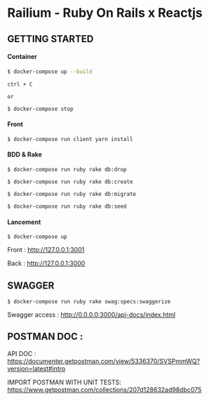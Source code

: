 # Railium - Ruby On Rails x Reactjs

## GETTING STARTED

#### Container

```bash
$ docker-compose up --build
```

```
ctrl + C 

or

$ docker-compose stop
```

#### Front

```
$ docker-compose run client yarn install
```

#### BDD & Rake

```
$ docker-compose run ruby rake db:drop

$ docker-compose run ruby rake db:create

$ docker-compose run ruby rake db:migrate

$ docker-compose run ruby rake db:seed
```


#### Lancement

```
$ docker-compose up
```

Front : http://127.0.0.1:3001

Back : http://127.0.0.1:3000


## SWAGGER

```
$ docker-compose run ruby rake swag:specs:swaggerize
```

Swagger access : http://0.0.0.0:3000/api-docs/index.html


## POSTMAN DOC : 

API DOC : https://documenter.getpostman.com/view/5336370/SVSPmmWQ?version=latest#intro

IMPORT POSTMAN WITH UNIT TESTS: https://www.getpostman.com/collections/207d128632ad98dbc075